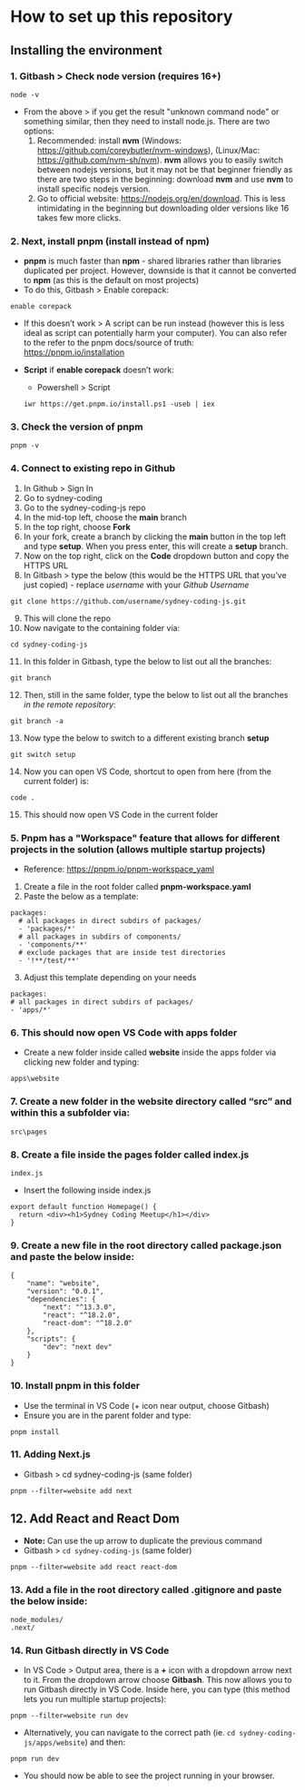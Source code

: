 # How to set up this repository

## Installing the environment

### 1. Gitbash > Check **node** version (requires 16+)

```
node -v
```
- From the above > if you get the result "unknown command node" or something similar, then they need to install node.js. There are two options:
  1.  Recommended: install **nvm** (Windows: https://github.com/coreybutler/nvm-windows), (Linux/Mac: https://github.com/nvm-sh/nvm). **nvm** allows you to easily switch between nodejs versions, but it may not be that beginner friendly as there are two steps in the beginning: download **nvm** and use **nvm** to install specific nodejs version.
  2. Go to official website: https://nodejs.org/en/download. This is less intimidating in the beginning but downloading older versions like 16 takes few more clicks. 
  
### 2.  Next, install **pnpm** (install instead of npm)
- **pnpm** is much faster than **npm** - shared libraries rather than libraries duplicated per project. However, downside is that it cannot be converted to **npm** (as this is the default on most projects)
- To do this, Gitbash > Enable corepack:
```
enable corepack
```
- If this doesn’t work > A script can be run instead (however this is less ideal as script can potentially harm your computer). You can also refer to the refer to the pnpm docs/source of truth: https://pnpm.io/installation

- **Script** if **enable corepack** doesn’t work:
  - Powershell > Script
  ```
  iwr https://get.pnpm.io/install.ps1 -useb | iex
  ```

### 3. Check the version of **pnpm**
```
pnpm -v
```
### 4. Connect to existing repo in Github
1. In Github > Sign In
2. Go to sydney-coding
3. Go to the sydney-coding-js repo
4. In the mid-top left, choose the **main** branch
5. In the top right, choose **Fork**
6. In your fork, create a branch by clicking the **main** button in the top left and type **setup**. When you press enter, this will create a **setup** branch.
7. Now on the top right, click on the **Code** dropdown button and copy the HTTPS URL
8. In Gitbash > type the below (this would be the HTTPS URL that you’ve just copied) - replace *username* with your *Github Username*
```
git clone https://github.com/username/sydney-coding-js.git
```
9. This will clone the repo
10. Now navigate to the containing folder via:
```
cd sydney-coding-js
```
11. In this folder in Gitbash, type the below to list out all the branches:
```
git branch
```
12. Then, still in the same folder, type the below to list out all the branches *in the remote repository*:
```
git branch -a
```
13. Now type the below to switch to a different existing branch **setup**
```
git switch setup
```
14. Now you can open VS Code, shortcut to open from here (from the current folder) is:
```
code .
```
15. This should now open VS Code in the current folder

### 5. Pnpm has a "Workspace" feature that allows for different projects in the solution (allows multiple startup projects)
* Reference: https://pnpm.io/pnpm-workspace_yaml
1. Create a file in the root folder called **pnpm-workspace.yaml**
2. Paste the below as a template:
```
packages:
  # all packages in direct subdirs of packages/
  - 'packages/*'
  # all packages in subdirs of components/
  - 'components/**'
  # exclude packages that are inside test directories
  - '!**/test/**'
  ```
  3. Adjust this template depending on your needs
  ```
  packages:
  # all packages in direct subdirs of packages/
  - 'apps/*'
  ```
  ### 6. This should now open VS Code with apps folder
  - Create a new folder inside called **website** inside the apps folder via clicking new folder and typing:
  ```
  apps\website
  ```
  ### 7. Create a new folder in the website directory called “src” and within this a subfolder via:
  ```
  src\pages
  ```
  ### 8. Create a file inside the pages folder called **index.js**
  ```
  index.js
  ```
  - Insert the following inside index.js
  ```
  export default function Homepage() {
    return <div><h1>Sydney Coding Meetup</h1></div>
}
```
### 9. Create a new file in the root directory called **package.json** and paste the below inside:
```
{
    "name": "website",
    "version": "0.0.1",
    "dependencies": {
        "next": "^13.3.0",
        "react": "^18.2.0",
        "react-dom": "^18.2.0"
    },
    "scripts": {
        "dev": "next dev"
    }
}
```
### 10. Install **pnpm** in this folder
- Use the terminal in VS Code (+ icon near output, choose Gitbash)
- Ensure you are in the parent folder and type:
```
pnpm install
```
### 11. Adding Next.js
- Gitbash > cd sydney-coding-js (same folder)
```
pnpm --filter=website add next
```
## 12. Add React and React Dom
- **Note:** Can use the up arrow to duplicate the previous command
- Gitbash > `cd sydney-coding-js` (same folder)
```
pnpm --filter=website add react react-dom
```
### 13. Add a file in the root directory called **.gitignore** and paste the below inside:
```
node_modules/
.next/
```
### 14. Run Gitbash directly in VS Code
- In VS Code > Output area, there is a **+** icon with a dropdown arrow next to it. From the dropdown arrow choose **Gitbash**. This now allows you to run Gitbash directly in VS Code.
Inside here, you can type (this method lets you run multiple startup projects):
```
pnpm --filter=website run dev
```
- Alternatively, you can navigate to the correct path (ie. `cd sydney-coding-js/apps/website`) and then:
```
pnpm run dev
```
- You should now be able to see the project running in your browser.